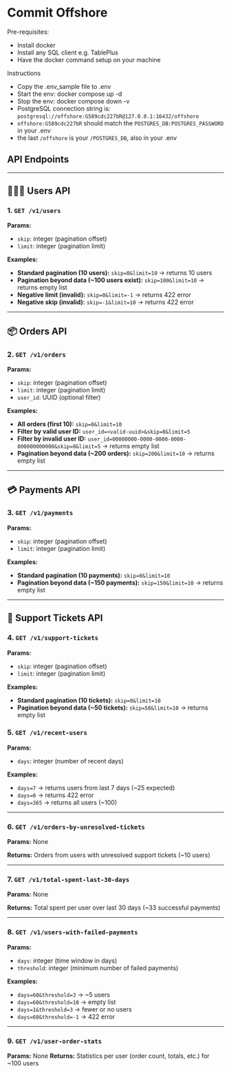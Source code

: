 # Commit Offshore
Pre-requisites:
- Install docker
- Install any SQL client e.g. TablePlus
- Have the docker command setup on your machine

Instructions
- Copy the .env_sample file to .env
- Start the env: docker compose up -d
- Stop the env: docker compose down -v
- PostgreSQL connection string is: `postgresql://offshore:G589cdc227bR@127.0.0.1:16432/offshore`
- `offshore:G589cdc227bR` should match the `POSTGRES_DB:POSTGRES_PASSWORD` in your .env
- the last `/offshore` is your `/POSTGRES_DB`, also in your .env

## API Endpoints

---
## 🧑‍🤝‍🧑 Users API

### 1. `GET /v1/users`

**Params:**

* `skip`: integer (pagination offset)
* `limit`: integer (pagination limit)

**Examples:**

* **Standard pagination (10 users):**
  `skip=0&limit=10` → returns 10 users
* **Pagination beyond data (\~100 users exist):**
  `skip=100&limit=10` → returns empty list
* **Negative limit (invalid):**
  `skip=0&limit=-1` → returns 422 error
* **Negative skip (invalid):**
  `skip=-1&limit=10` → returns 422 error

---

## 📦 Orders API

### 2. `GET /v1/orders`

**Params:**

* `skip`: integer (pagination offset)
* `limit`: integer (pagination limit)
* `user_id`: UUID (optional filter)

**Examples:**

* **All orders (first 10):**
  `skip=0&limit=10`
* **Filter by valid user ID:**
  `user_id=<valid-uuid>&skip=0&limit=5`
* **Filter by invalid user ID:**
  `user_id=00000000-0000-0000-0000-000000000000&skip=0&limit=5` → returns empty list
* **Pagination beyond data (\~200 orders):**
  `skip=200&limit=10` → returns empty list

---

## 💳 Payments API

### 3. `GET /v1/payments`

**Params:**

* `skip`: integer (pagination offset)
* `limit`: integer (pagination limit)

**Examples:**

* **Standard pagination (10 payments):**
  `skip=0&limit=10`
* **Pagination beyond data (\~150 payments):**
  `skip=150&limit=10` → returns empty list

---

## 🧾 Support Tickets API

### 4. `GET /v1/support-tickets`

**Params:**

* `skip`: integer (pagination offset)
* `limit`: integer (pagination limit)

**Examples:**

* **Standard pagination (10 tickets):**
  `skip=0&limit=10`
* **Pagination beyond data (\~50 tickets):**
  `skip=50&limit=10` → returns empty list

### 5. `GET /v1/recent-users`

**Params:**

* `days`: integer (number of recent days)

**Examples:**

* `days=7` → returns users from last 7 days (\~25 expected)
* `days=0` → returns 422 error
* `days=365` → returns all users (\~100)

---

### 6. `GET /v1/orders-by-unresolved-tickets`

**Params:** None

**Returns:** Orders from users with unresolved support tickets (\~10 users)

---

### 7. `GET /v1/total-spent-last-30-days`

**Params:** None

**Returns:** Total spent per user over last 30 days (\~33 successful payments)

---

### 8. `GET /v1/users-with-failed-payments`

**Params:**

* `days`: integer (time window in days)
* `threshold`: integer (minimum number of failed payments)

**Examples:**

* `days=60&threshold=3` → \~5 users
* `days=60&threshold=10` → empty list
* `days=1&threshold=3` → fewer or no users
* `days=60&threshold=-1` → 422 error

---

### 9. `GET /v1/user-order-stats`

**Params:** None
**Returns:** Statistics per user (order count, totals, etc.) for \~100 users
